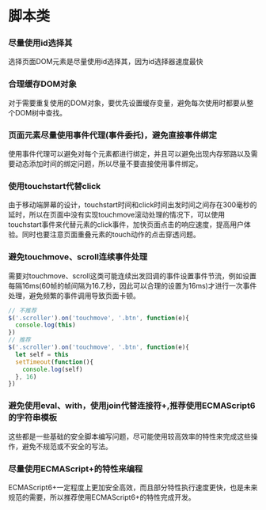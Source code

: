 # 脚本类
### 尽量使用id选择其
选择页面DOM元素是尽量使用id选择其，因为id选择器速度最快
### 合理缓存DOM对象
对于需要重复使用的DOM对象，要优先设置缓存变量，避免每次使用时都要从整个DOM树中查找。
### 页面元素尽量使用事件代理(事件委托)，避免直接事件绑定
使用事件代理可以避免对每个元素都进行绑定，并且可以避免出现内存邪路以及需要动态添加时间的绑定问题，所以尽量不要直接使用事件绑定。
### 使用touchstart代替click
由于移动端屏幕的设计，touchstart时间和click时间出发时间之间存在300毫秒的延时，所以在页面中没有实现touchmove滚动处理的情况下，可以使用touchstart事件来代替元素的click事件，加快页面点击的响应速度，提高用户体验。同时也要注意页面重叠元素的touch动作的点击穿透问题。
### 避免touchmove、scroll连续事件处理
需要对touchmove、scroll这类可能连续出发回调的事件设置事件节流，例如设置每隔16ms(60帧的帧间隔为16.7,秒，因此可以合理的设置为16ms)才进行一次事件处理，避免频繁的事件调用导致页面卡顿。
```js
// 不推荐
$('.scroller').on('touchmove', '.btn', function(e){
  console.log(this)
})
// 推荐
$('.scroller').on('touchmove', '.btn', function(e){
  let self = this
  setTimeout(function(){
    console.log(self)
  }, 16)
})
```
### 避免使用eval、with，使用join代替连接符+,推荐使用ECMAScript6的字符串模板
这些都是一些基础的安全脚本编写问题，尽可能使用较高效率的特性来完成这些操作，避免不规范或不安全的写法。
### 尽量使用ECMAScript+的特性来编程
ECMAScript6+一定程度上更加安全高效，而且部分特性执行速度更快，也是未来规范的需要，所以推荐使用ECMAScript6+的特性完成开发。